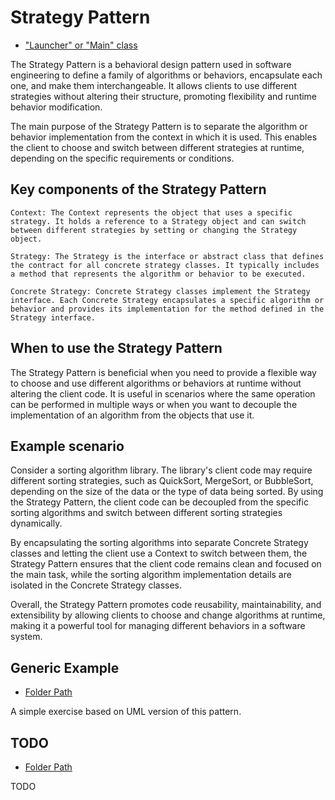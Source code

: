 # Strategy Pattern

- ["Launcher" or "Main" class](./src/main/java/it/gb/StrategyPattern.java)

The Strategy Pattern is a behavioral design pattern used in software engineering to define a family of algorithms or behaviors, encapsulate each one, and make them interchangeable. It allows clients to use different strategies without altering their structure, promoting flexibility and runtime behavior modification.

The main purpose of the Strategy Pattern is to separate the algorithm or behavior implementation from the context in which it is used. This enables the client to choose and switch between different strategies at runtime, depending on the specific requirements or conditions.

## Key components of the Strategy Pattern

    Context: The Context represents the object that uses a specific strategy. It holds a reference to a Strategy object and can switch between different strategies by setting or changing the Strategy object.

    Strategy: The Strategy is the interface or abstract class that defines the contract for all concrete strategy classes. It typically includes a method that represents the algorithm or behavior to be executed.

    Concrete Strategy: Concrete Strategy classes implement the Strategy interface. Each Concrete Strategy encapsulates a specific algorithm or behavior and provides its implementation for the method defined in the Strategy interface.

## When to use the Strategy Pattern

The Strategy Pattern is beneficial when you need to provide a flexible way to choose and use different algorithms or behaviors at runtime without altering the client code. It is useful in scenarios where the same operation can be performed in multiple ways or when you want to decouple the implementation of an algorithm from the objects that use it.

## Example scenario

Consider a sorting algorithm library. The library's client code may require different sorting strategies, such as QuickSort, MergeSort, or BubbleSort, depending on the size of the data or the type of data being sorted. By using the Strategy Pattern, the client code can be decoupled from the specific sorting algorithms and switch between different sorting strategies dynamically.

By encapsulating the sorting algorithms into separate Concrete Strategy classes and letting the client use a Context to switch between them, the Strategy Pattern ensures that the client code remains clean and focused on the main task, while the sorting algorithm implementation details are isolated in the Concrete Strategy classes.

Overall, the Strategy Pattern promotes code reusability, maintainability, and extensibility by allowing clients to choose and change algorithms at runtime, making it a powerful tool for managing different behaviors in a software system.

## Generic Example

- [Folder Path](./src/main/java/it/gb/generic)

A simple exercise based on UML version of this pattern.

## TODO

- [Folder Path](./src/main/java/it/gb/TODO/)

TODO
